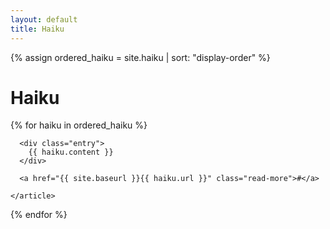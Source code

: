 ```yaml
---
layout: default
title: Haiku
---
```

{% assign ordered_haiku = site.haiku | sort: "display-order" %}

<div class="posts">
  <h1>Haiku</h1>
  {% for haiku in ordered_haiku %}
    <article class="post">

      <div class="entry">
        {{ haiku.content }}
      </div>

      <a href="{{ site.baseurl }}{{ haiku.url }}" class="read-more">#</a>

    </article>
  {% endfor %}
</div>
